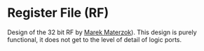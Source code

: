 # Register File (RF)

Design of the 32 bit RF by [Marek Materzok](https://github.com/tilk)). This design is purely functional, it does not get to the level of detail of logic ports.
<div id="sheas_container_registerfile"><div style="width:100%; height:100%"><div class="loader"></div></div></div>
